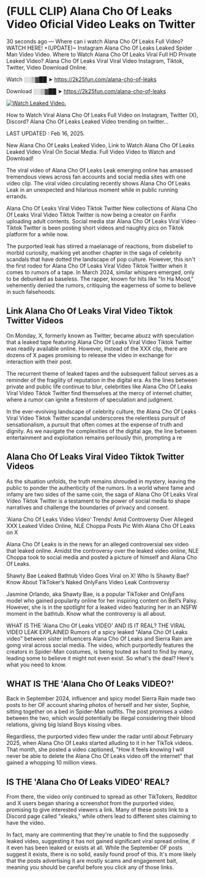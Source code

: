 # (FULL CLIP) Alana Cho Of Leaks Video Oficial Video Leaks on Twitter

30 seconds ago — Where can i watch Alana Cho Of Leaks Full Video? WATCH HERE! +(UPDATE)~ Instagram Alana Cho Of Leaks Leaked Spider Man Video Video. Where to Watch Alana Cho Of Leaks Viral Full HD Private Leaked Video? Alana Cho Of Leaks Viral Viral Video Instagram, Tiktok, Twitter, Video Download Online.

Watch ░░▒▓██ ➤ https://2k25fun.com/alana-cho-of-leaks

Download ░░▒▓██ ➤ https://2k25fun.com/alana-cho-of-leaks

[![Watch Leaked Video.](https://miro.medium.com/v2/resize:fit:828/format:webp/1*cilzJN44JGOrTw9NJCrNHA.gif "Watch Leaked Video")](https://2k25fun.com/alana-cho-of-leaks)

How to Watch Viral Alana Cho Of Leaks Full Video on Instagram, Twitter (X), Discord? Alana Cho Of Leaks Leaked Video trending on twitter...

LAST UPDATED : Feb 16, 2025.

New Alana Cho Of Leaks Leaked Video, Link to Watch Alana Cho Of Leaks Leaked Video Viral On Social Media. Full Video Video to Watch and Download!

The viral video of Alana Cho Of Leaks Leak emerging online has amassed tremendous views across fan accounts and social media sites with one video clip. The viral video circulating recently shows Alana Cho Of Leaks Leak in an unexpected and hilarious moment while in public running errands.

Alana Cho Of Leaks Viral Video Tiktok Twitter New collections of Alana Cho Of Leaks Viral Video Tiktok Twitter is now being a creator on Fanfix uploading adult contents. Social media star Alana Cho Of Leaks Viral Video Tiktok Twitter is been posting short videos and naughty pics on Tiktok platform for a while now.

The purported leak has stirred a maelanage of reactions, from disbelief to morbid curiosity, marking yet another chapter in the saga of celebrity scandals that have dotted the landscape of pop culture. However, this isn't the first rodeo for Alana Cho Of Leaks Viral Video Tiktok Twitter when it comes to rumors of a tape. In March 2024, similar whispers emerged, only to be debunked as baseless. The rapper, known for hits like "In Ha Mood," vehemently denied the rumors, critiquing the eagerness of some to believe in such falsehoods.

## Link Alana Cho Of Leaks Viral Video Tiktok Twitter Videos

On Monday, X, formerly known as Twitter, became abuzz with speculation that a leaked tape featuring Alana Cho Of Leaks Viral Video Tiktok Twitter was readily available online. However, instead of the XXX clip, there are dozens of X pages promising to release the video in exchange for interaction with their post.

The recurrent theme of leaked tapes and the subsequent fallout serves as a reminder of the fragility of reputation in the digital era. As the lines between private and public life continue to blur, celebrities like Alana Cho Of Leaks Viral Video Tiktok Twitter find themselves at the mercy of internet chatter, where a rumor can ignite a firestorm of speculation and judgment.

In the ever-evolving landscape of celebrity culture, the Alana Cho Of Leaks Viral Video Tiktok Twitter scandal underscores the relentless pursuit of sensationalism, a pursuit that often comes at the expense of truth and dignity. As we navigate the complexities of the digital age, the line between entertainment and exploitation remains perilously thin, prompting a re

##  Alana Cho Of Leaks Viral Video Tiktok Twitter Videos

As the situation unfolds, the truth remains shrouded in mystery, leaving the public to ponder the authenticity of the rumors. In a world where fame and infamy are two sides of the same coin, the saga of Alana Cho Of Leaks Viral Video Tiktok Twitter is a testament to the power of social media to shape narratives and challenge the boundaries of privacy and consent.

'Alana Cho Of Leaks Video Video' Trends! Amid Controversy Over Alleged XXX Leaked Video Online, NLE Choppa Posts Pic With Alana Cho Of Leaks on X

Alana Cho Of Leaks is in the news for an alleged controversial sex video that leaked online. Amidst the controversy over the leaked video online, NLE Choppa took to social media and posted a picture of himself and Alana Cho Of Leaks.

Shawty Bae Leaked Bathtub Video Goes Viral on X! Who Is Shawty Bae? Know About TikToker’s Naked OnlyFans Video Leak Controversy

Jasmine Orlando, aka Shawty Bae, is a popular TikToker and OnlyFans model who gained popularity online for her inspiring content on Bell’s Palsy. However, she is in the spotlight for a leaked video featuring her in an NSFW moment in the bathtub. Know what the controversy is all about.

WHAT IS THE 'Alana Cho Of Leaks VIDEO' AND IS IT REAL? THE VIRAL VIDEO LEAK EXPLAINED Rumors of a spicy leaked "Alana Cho Of Leaks video" between sister influencers Alana Cho Of Leaks and Sierra Rain are going viral across social media. The video, which purportedly features the creators in Spider-Man costumes, is being touted as hard to find by many, leading some to believe it might not even exist. So what's the deal? Here's what you need to know.

## WHAT IS THE 'Alana Cho Of Leaks VIDEO?'

Back in September 2024, influencer and spicy model Sierra Rain made two posts to her OF account sharing photos of herself and her sister, Sophie, sitting together on a bed in Spider-Man outfits. The post promises a video between the two, which would potentially be illegal considering their blood relations, giving big Island Boys kissing vibes.

Regardless, the purported video flew under the radar until about February 2025, when Alana Cho Of Leaks started alluding to it in her TikTok videos. That month, she posted a video captioned, "How it feels knowing I will never be able to delete the Alana Cho Of Leaks video off the internet" that gained a whopping 10 million views.

## IS THE 'Alana Cho Of Leaks VIDEO' REAL?

From there, the video only continued to spread as other TikTokers, Redditor and X users began sharing a screenshot from the purported video, promising to give interested viewers a link. Many of these posts link to a Discord page called "xleaks," while others lead to different sites claiming to have the video.

In fact, many are commenting that they're unable to find the supposedly leaked video, suggesting it has not gained significant viral spread online, if it even has been leaked or exists at all. While the September OF posts suggest it exists, there is no solid, easily found proof of this. It's more likely that the posts advertising it are mostly scams and engagement bait, meaning you should be careful before you click any of those links.